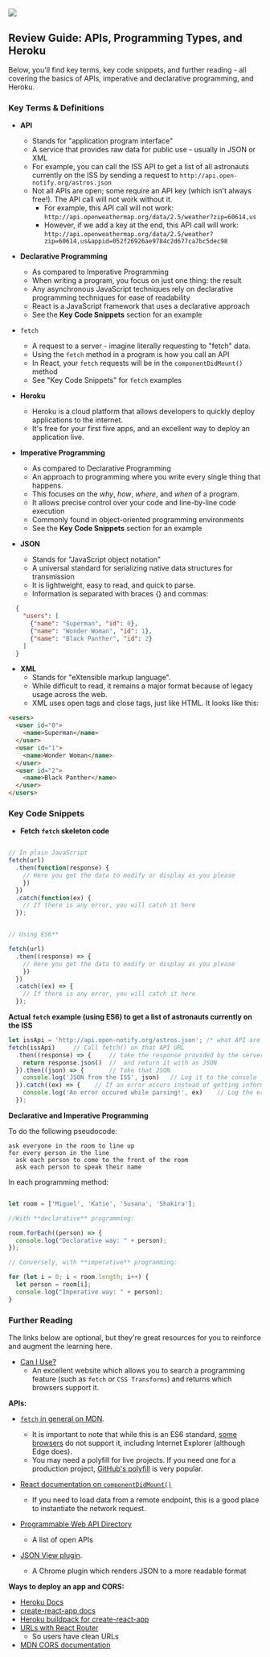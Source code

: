# ![](https://ga-dash.s3.amazonaws.com/production/assets/logo-9f88ae6c9c3871690e33280fcf557f33.png)

## Review Guide: APIs, Programming Types, and Heroku
Below, you'll find key terms, key code snippets, and further reading - all covering the basics of APIs, imperative and declarative programming, and Heroku.

### Key Terms & Definitions


* **API**
  * Stands for "application program interface"
  * A service that provides raw data for public use - usually in JSON or XML
  * For example, you can call the ISS API to get a list of all astronauts currently on the ISS by sending a request to `http://api.open-notify.org/astros.json`
  - Not all APIs are open; some require an API key (which isn't always free!). The API call will not work without it.
    - For example, this API call will not work: `http://api.openweathermap.org/data/2.5/weather?zip=60614,us`
    - However, if we add a key at the end, this API call will work: `http://api.openweathermap.org/data/2.5/weather?zip=60614,us&appid=052f26926ae9784c2d677ca7bc5dec98`

* **Declarative Programming**
  - As compared to Imperative Programming
  - When writing a program, you focus on just one thing: the result
  - Any asynchronous JavaScript techniques rely on declarative programming techniques for ease of readability
  - React is a JavaScript framework that uses a declarative approach
  - See the **Key Code Snippets** section for an example

* `fetch`
  - A request to a server - imagine literally requesting to "fetch" data.
  - Using the `fetch` method in a program is how you call an API
  - In React, your `fetch` requests will be in the `componentDidMount()` method
  - See "Key Code Snippets" for `fetch` examples

* **Heroku**
  - Heroku is a cloud platform that allows developers to quickly deploy applications to the internet.
  - It's free for your first five apps, and an excellent way to deploy an application live.

* **Imperative Programming**
  - As compared to Declarative Programming
  - An approach to programming where you write every single thing that happens.
  - This focuses on the _why_, _how_, _where_, and _when_ of a program.
  - It allows precise control over your code and line-by-line code execution
  - Commonly found in object-oriented programming environments
  - See the **Key Code Snippets** section for an example

* **JSON**
  * Stands for "JavaScript object notation"
  * A universal standard for serializing native data structures for transmission
  * It is lightweight, easy to read, and quick to parse.
  * Information is separated with braces {} and commas:

```json
  {
    "users": [
      {"name": "Superman", "id": 0},
      {"name": "Wonder Woman", "id": 1},
      {"name": "Black Panther", "id": 2}
    ]
  }
```

* **XML**
  * Stands for "eXtensible markup language".
  - While difficult to read, it remains a major format because of legacy usage across the web.
  - XML uses open tags and close tags, just like HTML. It looks like this:

```html
<users>
  <user id="0">
    <name>Superman</name>
  </user>
  <user id="1">
    <name>Wonder Woman</name>
  </user>
  <user id="2">
    <name>Black Panther</name>
  </user>
</users>
```


### Key Code Snippets

* **Fetch**
**`fetch` skeleton code**

```js

// In plain JavaScript
fetch(url)
  .then(function(response) {
    // Here you get the data to modify or display as you please
    })
  })
  .catch(function(ex) {
    // If there is any error, you will catch it here
  });


// Using ES6**

fetch(url)
  .then((response) => {
    // Here you get the data to modify or display as you please
    })
  })
  .catch((ex) => {
    // If there is any error, you will catch it here
  });
```

**Actual `fetch` example (using ES6) to get a list of astronauts currently on the ISS**

```js
let issApi = 'http://api.open-notify.org/astros.json'; /* what API are we calling? We get this URL from the ISS server*/
fetch(issApi)     // Call fetch() on that API URL
  .then((response) => {     // take the response provided by the server
    return response.json()  //  and return it with as JSON
  }).then((json) => {       // Take that JSON
    console.log('JSON from the ISS', json)   // Log it to the console
  }).catch((ex) => {    // If an error occurs instead of getting information back, catch it
    console.log('An error occured while parsing!', ex)    // Log the error to the console
  });
```

**Declarative and Imperative Programming**

To do the following pseudocode:

```
ask everyone in the room to line up
for every person in the line
  ask each person to come to the front of the room
  ask each person to speak their name
```

In each programming method:
```js

let room = ['Miguel', 'Katie', 'Susana', 'Shakira'];

//With **declarative** programming:

room.forEach((person) => {
  console.log("Declarative way: " + person);
});

// Conversely, with **imperative** programming:

for (let i = 0; i < room.length; i++) {
  let person = room[i];
  console.log("Imperative way: " + person);
}
```


### Further Reading

The links below are optional, but they're great resources for you to reinforce and augment the learning here.

- [Can I Use?](https://caniuse.com/)
  - An excellent website which allows you to search a programming feature (such as `fetch` or `CSS Transforms`) and returns which browsers support it.

**APIs:**

- [`fetch` in general on MDN](https://developer.mozilla.org/en-US/docs/Web/API/WindowOrWorkerGlobalScope/fetch).
  - It is important to note that while this is an ES6 standard, [some browsers](http://caniuse.com/#search=fetch) do not support it, including Internet Explorer (although Edge does).
  - You may need a polyfill for live projects. If you need one for a production project, [GitHub's polyfill](https://github.com/github/fetch) is very popular.

- [React documentation on `componentDidMount()`](https://facebook.github.io/react/docs/react-component.html#componentdidmount)
  - If you need to load data from a remote endpoint, this is a good place to instantiate the network request.

- [Programmable Web API Directory](http://www.programmableweb.com/apis/directory)
  - A list of open APIs

- [JSON View plugin](https://chrome.google.com/webstore/detail/jsonview/chklaanhfefbnpoihckbnefhakgolnmc?hl=en).
  - A Chrome plugin which renders JSON to a more readable format


**Ways to deploy an app and CORS:**
  - [Heroku Docs](https://blog.heroku.com/deploying-react-with-zero-configuration#new-zero-configuration-experience)
  - [create-react-app docs](https://github.com/facebookincubator/create-react-app)
  - [Heroku buildpack for create-react-app](https://github.com/mars/create-react-app-buildpack#quick-start)
  - [URLs with React Router](https://github.com/mars/create-react-app-buildpack#routing-clean-urls)
    - So users have clean URLs
  - [MDN CORS documentation](https://developer.mozilla.org/en-US/docs/Web/HTTP/Access_control_CORS)

